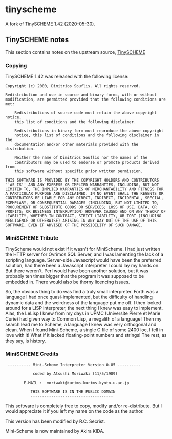 # tinyscheme

A fork of
[TinySCHEME 1.42 (2020-05-30)](https://tinyscheme.sourceforge.net/home.html).

## TinySCHEME notes

This section contains notes on the upstream source,
[TinySCHEME](https://tinyscheme.sourceforge.net/home.html)


### Copying

TinySCHEME 1.42 was released with the following license:

    Copyright (c) 2000, Dimitrios Souflis. All rights reserved.
    
    Redistribution and use in source and binary forms, with or without
    modification, are permitted provided that the following conditions are
    met:
    
        Redistributions of source code must retain the above copyright notice,
        this list of conditions and the following disclaimer.
    
        Redistributions in binary form must reproduce the above copyright
        notice, this list of conditions and the following disclaimer in the
        documentation and/or other materials provided with the distribution.
    
        Neither the name of Dimitrios Souflis nor the names of the
        contributors may be used to endorse or promote products derived from
        this software without specific prior written permission.
    
    THIS SOFTWARE IS PROVIDED BY THE COPYRIGHT HOLDERS AND CONTRIBUTORS
    ``AS IS'' AND ANY EXPRESS OR IMPLIED WARRANTIES, INCLUDING, BUT NOT
    LIMITED TO, THE IMPLIED WARRANTIES OF MERCHANTABILITY AND FITNESS FOR
    A PARTICULAR PURPOSE ARE DISCLAIMED. IN NO EVENT SHALL THE REGENTS OR
    CONTRIBUTORS BE LIABLE FOR ANY DIRECT, INDIRECT, INCIDENTAL, SPECIAL,
    EXEMPLARY, OR CONSEQUENTIAL DAMAGES (INCLUDING, BUT NOT LIMITED TO,
    PROCUREMENT OF SUBSTITUTE GOODS OR SERVICES; LOSS OF USE, DATA, OR
    PROFITS; OR BUSINESS INTERRUPTION) HOWEVER CAUSED AND ON ANY THEORY OF
    LIABILITY, WHETHER IN CONTRACT, STRICT LIABILITY, OR TORT (INCLUDING
    NEGLIGENCE OR OTHERWISE) ARISING IN ANY WAY OUT OF THE USE OF THIS
    SOFTWARE, EVEN IF ADVISED OF THE POSSIBILITY OF SUCH DAMAGE.

### MiniSCHEME Tribute

TinyScheme would not exist if it wasn't for MiniScheme.
I had just written the HTTP server for Ovrimos SQL Server, and I was lamenting the lack of a scripting language.
Server-side Javascript would have been the preferred solution, had there been a Javascript interpreter I could lay my hands on.
But there weren't.
Perl would have been another solution, but it was probably ten times bigger that the program it was supposed to be embedded in.
There would also be thorny licencing issues.

So, the obvious thing to do was find a truly small interpreter.
Forth was a language I had once quasi-implemented, but the difficulty of handling dynamic data and the weirdness of the language put me off.
I then looked around for a LISP interpreter, the next thing I knew was easy to implement.
Alas, the LeLisp I knew from my days in UPMC (Universite Pierre et Marie Curie) had given way to Common Lisp, a megalith of a language!
Then my search lead me to Scheme, a language I knew was very orthogonal and clean.
When I found Mini-Scheme, a single C file of some 2400 loc, I fell in love with it!
What if it lacked floating-point numbers and strings!
The rest, as they say, is history.

### MiniSCHEME Credits

     ---------- Mini-Scheme Interpreter Version 0.85 ----------

                coded by Atsushi Moriwaki (11/5/1989)

            E-MAIL :  moriwaki@kurims.kurims.kyoto-u.ac.jp

               THIS SOFTWARE IS IN THE PUBLIC DOMAIN
               ------------------------------------

This software is completely free to copy, modify and/or re-distribute.
But I would appreciate it if you left my name on the code as the author.

This version has been modified by R.C. Secrist.

Mini-Scheme is now maintained by Akira KIDA.
